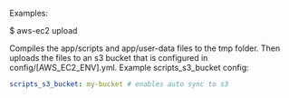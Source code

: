Examples:

  $ aws-ec2 upload

Compiles the app/scripts and app/user-data files to the tmp folder. Then uploads the files to an s3 bucket that is configured in config/[AWS_EC2_ENV].yml.  Example scripts_s3_bucket config:

```yaml
scripts_s3_bucket: my-bucket # enables auto sync to s3
```
